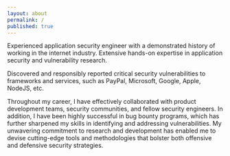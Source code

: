 ```yaml
---
layout: about
permalink: /
published: true
---
```


Experienced application security engineer with a demonstrated history of working in the internet industry. Extensive hands-on expertise in application security and vulnerability research.

Discovered and responsibly reported critical security vulnerabilities to frameworks and services, such as PayPal, Microsoft, Google, Apple, NodeJS, etc.

Throughout my career, I have effectively collaborated with product development teams, security communities, and fellow security engineers. In addition, I have been highly successful in bug bounty programs, which has further sharpened my skills in identifying and addressing vulnerabilities. My unwavering commitment to research and development has enabled me to devise cutting-edge tools and methodologies that bolster both offensive and defensive security strategies.
